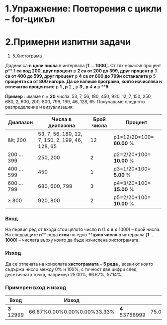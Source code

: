 ﻿# 1.Упражнениe: Повторения с цикли – for-цикъл



# 2.Примерни изпитни задачи

1. 5.Хистограма

Дадени са **n**   **цели числа** в интервала [**1** … **1000**]. От тях някакъв процент **p**** 1 **са под 200, друг процент** p ****2** са от 200 до 399, друг процент **p**** 3 **са от 400 до 599, друг процент** p ****4** са от 600 до 799и останалите **p**** 5 **процента са от 800 нагоре. Да се напише програма, която изчислява и отпечатва процентите** p ****1** , **p**** 2 **,** p ****3** , **p**** 4 **и** p ****5**.

**Пример** : имаме n = **20** числа: 53, 7, 56, 180, 450, 920, 12, 7, 150, 250, 680, 2, 600, 200, 800, 799, 199, 46, 128, 65. Получаваме следното разпределение и визуализация:

| **Диапазон** | **Числа в диапазона** | **Брой числа** | **Процент** |
| --- | --- | --- | --- |
| \&lt; 200 | 53, 7, 56, 180, 12, 7, 150, 2, 199, 46, 128, 65 | 12 | p1=12/20\*100= **60.00** % |
| 200 … 399 | 250, 200 | 2 | p2=2/20\*100= **10.00** % |
| 400 … 599 | 450 | 1 | p3=1/20\*100= **5.00** % |
| 600 … 799 | 680, 600, 799 | 3 | p4=3/20\*100= **15.00** % |
| ≥ 800 | 920, 800 | 2 | p5=2/20\*100= **10.00** % |

### Вход

На първия ред от входа стои цялото число **n** (1 ≤ **n** ≤ 1000) – брой числа. На следващите **n**** реда **стои** по едно ****цяло число** в интервала [**1** … **1000**] – числата върху които да бъде изчислена хистограмата.

### Изход

Да се отпечата на конзолата **хистограмата** – **5 реда** , всеки от които съдържа число между 0% и 100%, с точност две цифри след десетичната точка, например 25.00%, 66.67%, 57.14%.

### Примерен вход и изход

| **Вход** | **Изход** |   | **Вход** | **Изход** |   | **Вход** | **Изход** |   | **Вход** | **Изход** |   | **Вход** | **Изход** |
| --- | --- | --- | --- | --- | --- | --- | --- | --- | --- | --- | --- | --- | --- |
| **3** 12999  | 66.67%0.00%0.00%0.00%33.33% | **4** 53756999  | 75.00%0.00%0.00%0.00%25.00% | **7** 800801250199399599799  | 14.29%28.57%14.29%14.29%28.57% | **9** 367992007999993335551119 | 33.33%33.33%11.11%11.11%11.11% | **14** 537561804509201271502506802600200 | 57.14%14.29%7.14%14.29%7.14% |

